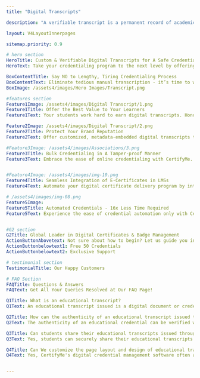 ```yaml
---
title: "Digital Transcripts"

description: "A verifiable transcript is a permanent record of academic achievements. CertifyMe, users can create, issue, and manage verifiable transcripts with advanced bank-level security encryptions."

layout: V4LayoutInnerpages

sitemap.priority: 0.9

# hero section
HeroTitle: Custom & Verifiable Digital Transcripts for A Safe Credentialing Experience
HeroText: Take your credentialing program to the next level by offering automated, tailored, and socially shareable digital transcripts powered by CertifyMe.

BoxContentTitle: Say NO to Lengthy, Tiring Credentialing Process
BoxContentText: Eliminate tedious manual transcription - it’s time to welcome the smart, hassle-free, and automated credentialing solution. CertifyMe enables you to experience a certification process that takes 16 times less time. Let us handle your credentialing program and shift your focus to essentials.
BoxImage: /assets4/images/Hero Images/Transcript.png

#features section
Feature1Image: /assets4/images/Digital Transcript/1.png
Feature1Title: Offer the Best Value to Your Learners
Feature1Text: Your students work hard to earn digital transcripts. Honor the work they put behind gaining e-transcripts by providing socially shareable, Open Badge compliant, and white-labeled credentials that they can proudly display on their professional profiles.

Feature2Image: /assets4/images/Digital Transcript/2.png
Feature2Title: Protect Your Brand Reputation
Feature2Text: Offer customized, metadata-embedded digital transcripts that come with a unique ID or verification link for instant verification. Prevent your brand from being targeted by forgers. Replace regular PDF or paper certificates with secured, tamper-proof digital papers.

#Feature3Image: /assets4/images/Associations/3.png
Feature3Title: Bulk Credentialing in A Tamper-proof Manner
Feature3Text: Embrace the ease of online credentialing with CertifyMe. Press a single button and automatically send your certificates & badges to all recipients. Simplify the process of providing a ‘seal of approval’ to learners & members to progress their careers.


#Feature4Image: /assets4/images/img-10.png
Feature4Title: Seamless Integration of E-Certificates in LMSs
Feature4Text: Automate your digital certificate delivery program by integrating us into your existing learning management systems following a no-code integration process. Effortlessly manage your recipient data without the worry of data theft.

# /assets4/images/img-08.png
Feature5Image:
Feature5Title: Automated Credentials - 16x Less Time Required
Feature5Text: Experience the ease of credential automation only with CertifyMe. Quick delivery and tracking of as many credentials as you issue. Don’t be in the dark anymore about the future of credentials offered by you - track them down whenever you want, wherever you want.<br> Integrate us into your learning management system (LMSs) for a simplified yet effective credential management solution.


#G2 section
G2Title: Global Leader in Digital Certificates & Badge Management
ActionButtonAbovetext: Not sure about how to begin? Let us guide you in the right direction!
ActionButtonbelowtext1: Free 50 Credentials
ActionButtonbelowtext2: Exclusive Support

# testimonial section
TestimonialTitle: Our Happy Customers

# FAQ Section
FAQTitle: Questions & Answers
FAQText: Get All Your Queries Resolved at Our FAQ Page!

Q1Title: What is an educational transcript?
Q1Text: An educational transcript issued is a digital document or credential provided by universities and higher education institutions to students. It contains a comprehensive record of the courses taken, grades earned, credits completed, and other relevant academic information.

Q2Title: How can the authenticity of an educational transcript issued through CertifyMe be verified?
Q2Text: The authenticity of an educational credential can be verified with our three-level comprehensive verification flow which includes smart id tagging.

Q3Title: Can students share their educational transcripts issued through CertifyMe with employers or other educational institutions?
Q3Text: Yes, students can securely share their educational transcripts issued through CertifyMe with employers or other educational institutions.

Q4Title: Can We customize the page layout and design of educational transcripts issued through CertifyMe to reflect our branding and identity?
Q4Text: Yes, CertifyMe's digital credential management software often allows institutions to customize the page URL, layout, design, and branding of the educational transcripts they issue.


---
```

